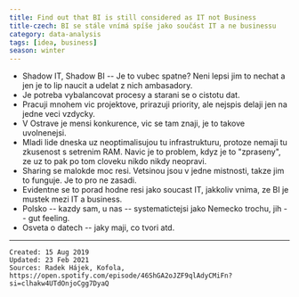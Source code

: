 ```yaml
---
title: Find out that BI is still considered as IT not Business
title-czech: BI se stále vnímá spíše jako součást IT a ne businessu 
category: data-analysis
tags: [idea, business]
season: winter
---
```


* Shadow IT, Shadow BI -- Je to vubec spatne? Neni lepsi jim to nechat a jen je to lip naucit a udelat z nich ambasadory.
* Je potreba vybalancovat procesy a starani se o cistotu dat.
* Pracuji mnohem vic projektove, prirazuji priority, ale nejspis delaji jen na jedne veci vzdycky.
* V Ostrave je mensi konkurence, vic se tam znaji, je to takove uvolnenejsi.
* Mladi lide dneska uz neoptimalisujou tu infrastrukturu, protoze nemaji tu zkusenost s setrenim RAM. Navic je to problem, kdyz je to "zpraseny", ze uz to pak po tom cloveku nikdo nikdy neopravi.
* Sharing se malokde moc resi. Vetsinou jsou v jedne mistnosti, takze jim to funguje. Je to pro ne zasadi.
* Evidentne se to porad hodne resi jako soucast IT, jakkoliv vnima, ze BI je mustek mezi IT a business.
* Polsko -- kazdy sam, u nas -- systematictejsi jako Nemecko trochu, jih -- gut feeling.
* Osveta o datech -- jaky maji, co tvori atd.

---

    Created: 15 Aug 2019
    Updated: 23 Feb 2021
    Sources: Radek Hájek, Kofola, https://open.spotify.com/episode/46ShGA2oJZF9qlAdyCMiFn?si=clhakw4UTdOnjoCgg7DyaQ
